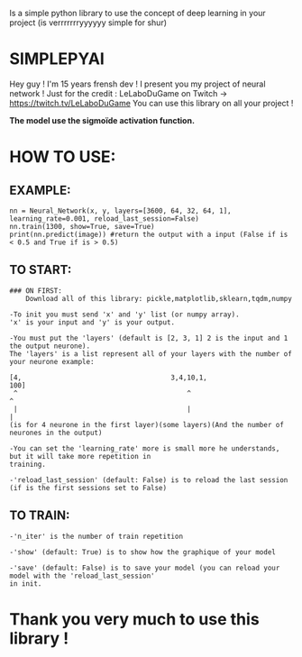 Is a simple python library to use the concept of deep learning in your project (is verrrrrrryyyyyy simple for shur)

# SIMPLEPYAI
Hey guy !
I'm 15 years frensh dev !
I present you my project of neural network !
Just for the credit : LeLaboDuGame on Twitch -> https://twitch.tv/LeLaboDuGame
You can use this library on all your project !

**The model use the sigmoïde activation function.**

#   HOW TO USE:
    
## EXAMPLE:

    nn = Neural_Network(x, y, layers=[3600, 64, 32, 64, 1], learning_rate=0.001, reload_last_session=False)
    nn.train(1300, show=True, save=True)
    print(nn.predict(image)) #return the output with a input (False if is < 0.5 and True if is > 0.5)

## TO START:
    
    ### ON FIRST:
        Download all of this library: pickle,matplotlib,sklearn,tqdm,numpy

    -To init you must send 'x' and 'y' list (or numpy array).
    'x' is your input and 'y' is your output.

    -You must put the 'layers' (default is [2, 3, 1] 2 is the input and 1 the output neurone).
    The 'layers' is a list represent all of your layers with the number of your neurone example:

    [4,                                     3,4,10,1,                                       100]
     ^                                          ^                                             ^ 
     |                                          |                                             |
    (is for 4 neurone in the first layer)(some layers)(And the number of neurones in the output)

    -You can set the 'learning_rate' more is small more he understands, but it will take more repetition in
    training.

    -'reload_last_session' (default: False) is to reload the last session (if is the first sessions set to False)

## TO TRAIN:

    -'n_iter' is the number of train repetition

    -'show' (default: True) is to show how the graphique of your model

    -'save' (default: False) is to save your model (you can reload your model with the 'reload_last_session'
    in init.

# Thank you very much to use this library !
